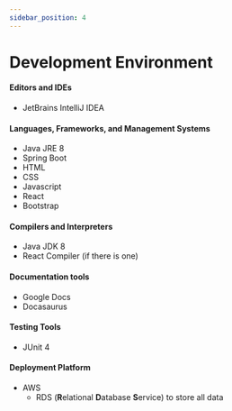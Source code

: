 ```yaml
---
sidebar_position: 4
---
```


# Development Environment

#### Editors and IDEs

* JetBrains IntelliJ IDEA

#### Languages, Frameworks, and Management Systems

* Java JRE 8
* Spring Boot
* HTML
* CSS
* Javascript
* React
* Bootstrap

#### Compilers and Interpreters

* Java JDK 8
* React Compiler (if there is one)

#### Documentation tools

* Google Docs
* Docasaurus

#### Testing Tools

* JUnit 4

#### Deployment Platform

* AWS
    * RDS (**R**elational **D**atabase **S**ervice) to store all data